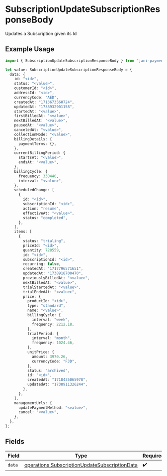 # SubscriptionUpdateSubscriptionResponseBody

Updates a Subscription given its Id

## Example Usage

```typescript
import { SubscriptionUpdateSubscriptionResponseBody } from "jani-payments/models/operations";

let value: SubscriptionUpdateSubscriptionResponseBody = {
  data: {
    id: "<id>",
    status: "<value>",
    customerId: "<id>",
    addressId: "<id>",
    currencyCode: "AED",
    createdAt: "1713673560724",
    updatedAt: "1738932901158",
    startedAt: "<value>",
    firstBilledAt: "<value>",
    nextBilledAt: "<value>",
    pausedAt: "<value>",
    canceledAt: "<value>",
    collectionMode: "<value>",
    billingDetails: {
      paymentTerms: {},
    },
    currentBillingPeriod: {
      startsAt: "<value>",
      endsAt: "<value>",
    },
    billingCycle: {
      frequency: 330440,
      interval: "<value>",
    },
    scheduledChange: [
      {
        id: "<id>",
        subscriptionId: "<id>",
        action: "resume",
        effectiveAt: "<value>",
        status: "completed",
      },
    ],
    items: [
      {
        status: "trialing",
        priceId: "<id>",
        quantity: 728559,
        id: "<id>",
        subscriptionId: "<id>",
        recurring: false,
        createdAt: "1717796571651",
        updatedAt: "1738918700470",
        previouslyBilledAt: "<value>",
        nextBilledAt: "<value>",
        trialStartedAt: "<value>",
        trialEndedAt: "<value>",
        price: {
          productId: "<id>",
          type: "standard",
          name: "<value>",
          billingCycle: {
            interval: "week",
            frequency: 2212.18,
          },
          trialPeriod: {
            interval: "month",
            frequency: 1024.46,
          },
          unitPrice: {
            amount: 3970.26,
            currencyCode: "FJD",
          },
          status: "archived",
          id: "<id>",
          createdAt: "1718435065978",
          updatedAt: "1738911326244",
        },
      },
    ],
    managementUrls: {
      updatePaymentMethod: "<value>",
      cancel: "<value>",
    },
  },
};
```

## Fields

| Field                                                                                                          | Type                                                                                                           | Required                                                                                                       | Description                                                                                                    |
| -------------------------------------------------------------------------------------------------------------- | -------------------------------------------------------------------------------------------------------------- | -------------------------------------------------------------------------------------------------------------- | -------------------------------------------------------------------------------------------------------------- |
| `data`                                                                                                         | [operations.SubscriptionUpdateSubscriptionData](../../models/operations/subscriptionupdatesubscriptiondata.md) | :heavy_check_mark:                                                                                             | N/A                                                                                                            |